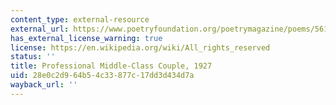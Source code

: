 ```yaml
---
content_type: external-resource
external_url: https://www.poetryfoundation.org/poetrymagazine/poems/56163/professional-middle-class-couple-1927
has_external_license_warning: true
license: https://en.wikipedia.org/wiki/All_rights_reserved
status: ''
title: Professional Middle-Class Couple, 1927
uid: 28e0c2d9-64b5-4c33-877c-17dd3d434d7a
wayback_url: ''
---
```


